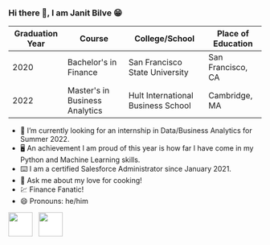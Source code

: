 ### Hi there 👋, I am Janit Bilve :grin:

<p>
  
|Graduation Year  |              Course                 | College/School                     |  Place of Education           |
|-----------------|-------------------------------------|------------------------------------|-------------------------------|       
| 2020            | Bachelor's in Finance               | San Francisco State University     |    San Francisco, CA          |
| 2022            | Master's in Business Analytics      | Hult International Business School |    Cambridge, MA              |

- :briefcase: I’m currently looking for an internship in Data/Business Analytics for Summer 2022.
- :desktop_computer: An achievement I am proud of this year is how far I have come in my Python and Machine Learning skills. 
- :keyboard: I am a certified Salesforce Administrator since January 2021.
- 💬 Ask me about my love for cooking!
- :chart: Finance Fanatic!
- 😄 Pronouns: he/him

[<img  src="https://upload.wikimedia.org/wikipedia/commons/0/01/LinkedIn_Logo.svg"  width="48"  height="48"  style="background-color:white;">][linkedin]
  &nbsp;
[<img  src="https://upload.wikimedia.org/wikipedia/commons/4/4e/Gmail_Icon.png" width="48" height="48"   style="background-color:white;">][email]
  
[linkedin]:   https://www.linkedin.com/in/janitbilve/
[email]:   mailto:bilvejanit25@gmail.com

